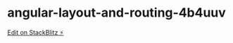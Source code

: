 # angular-layout-and-routing-4b4uuv

[Edit on StackBlitz ⚡️](https://stackblitz.com/edit/angular-layout-and-routing-4b4uuv)
